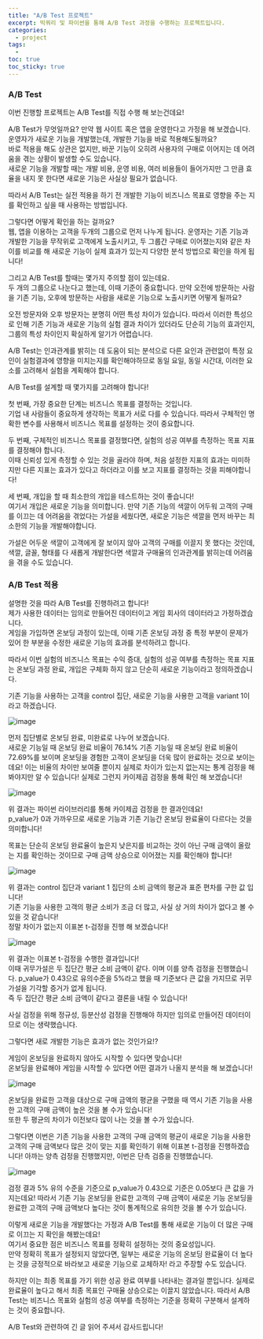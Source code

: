 ```yaml
---
title: "A/B Test 프로젝트"
excerpt: 빅쿼리 및 파이썬을 통해 A/B Test 과정을 수행하는 프로젝트입니다.
categories:
  - project
tags:
  - 
toc: true
toc_sticky: true
---
```


### A/B Test

이번 진행할 프로젝트는 A/B Test를 직접 수행 해 보는건데요!

A/B Test가 무엇일까요? 만약 웹 사이트 혹은 앱을 운영한다고 가정을 해 보겠습니다.   
운영자가 새로운 기능을 개발했는데, 개발한 기능을 바로 적용해도될까요?   
바로 적용을 해도 상관은 없지만, 바꾼 기능이 오히려 사용자의 구매로 이어지는 데 어려움을 겪는 상황이 발생할 수도 있습니다.   
새로운 기능을 개발할 때는 개발 비용, 운영 비용, 여러 비용들이 들어가지만 그 만큼 효율을 내지 못 한다면 새로운 기능은 사실상 필요가 없습니다.   

따라서 A/B Test는 실전 적용을 하기 전 개발한 기능이 비즈니스 목표로 영향을 주는 지를 확인하고 싶을 때 사용하는 방법입니다.   

그렇다면 어떻게 확인을 하는 걸까요?   
웹, 앱을 이용하는 고객을 두개의 그룹으로 먼저 나누게 됩니다. 운영자는 기존 기능과 개발한 기능을 무작위로 고객에게 노출시키고, 두 그룹간 구매로 이어졌는지와 같은 차이를 비교를 해 새로운 기능이 실제 효과가 있는지 다양한 분석 방법으로 확인을 하게 됩니다!

그리고 A/B Test를 할때는 몇가지 주의할 점이 있는데요.   
두 개의 그룹으로 나눈다고 했는데, 이때 기준이 중요합니다. 만약 오전에 방문하는 사람을 기존 기능, 오후에 방문하는 사람을 새로운 기능으로 노출시키면 어떻게 될까요?   

오전 방문자와 오후 방문자는 분명히 어떤 특성 차이가 있습니다. 따라서 이러한 특성으로 인해 기존 기능과 새로운 기능의 실험 결과 차이가 있더라도 단순히 기능의 효과인지, 그룹의 특성 차이인지 확실하게 알기가 어렵습니다.   

A/B Test는 인과관계를 밝히는 데 도움이 되는 분석으로 다른 요인과 관련없이 특정 요인이 실험결과에 영향을 미치는지를 확인해야하므로 동일 요일, 동일 시간대, 이러한 요소를 고려해서 실험을 계획해야 합니다.

A/B Test를 설계할 때 몇가지를 고려해야 합니다!

첫 번째, 가장 중요한 단계는 비즈니스 목표를 결정하는 것입니다.   
기업 내 사람들이 중요하게 생각하는 목표가 서로 다를 수 있습니다. 따라서 구체적인 명확한 변수를 사용해서 비즈니스 목표를 설정하는 것이 중요합니다.   

두 번째, 구체적인 비즈니스 목표를 결정했다면, 실험의 성공 여부를 측정하는 목표 지표를 결정해야 합니다.   
이때 신뢰성 있게 측정할 수 있는 것을 골라야 하며, 처음 설정한 지표의 효과는 미미하지만 다른 지표는 효과가 있다고 하더라고 이를 보고 지표를 결정하는 것을 피해야합니다!

세 번째, 개입을 할 때 최소한의 개입을 테스트하는 것이 좋습니다!   
여기서 개입은 새로운 기능을 의미합니다. 만약 기존 기능의 색깔이 어두워 고객의 구매를 이끄는 데 어려움을 겪었다는 가설을 세웠다면, 새로운 기능은 색깔을 먼저 바꾸는 최소한의 기능을 개발해야합니다.   

가설은 어두운 색깔이 고객에게 잘 보이지 않아 고객의 구매를 이끌지 못 했다는 것인데, 색깔, 글꼴, 형태를 다 새롭게 개발한다면 색깔과 구매율의 인과관계를 밝히는데 어려움을 겪을 수도 있습니다.   

### A/B Test 적용

설명한 것을 따라 A/B Test를 진행하려고 합니다!   
제가 사용한 데이터는 임의로 만들어진 데이터이고 게임 회사의 데이터라고 가정하겠습니다.   
게임을 가입하면 온보딩 과정이 있는데, 이때 기존 온보딩 과정 중 특정 부분이 문제가 있어 한 부분을 수정한 새로운 기능의 효과를 분석하려고 합니다.   

따라서 이번 실험의 비즈니스 목표는 수익 증대, 실험의 성공 여부를 측정하는 목표 지표는 온보딩 과정 완료, 개입은 구체화 하지 않고 단순히 새로운 기능이라고 정의하겠습니다.

기존 기능을 사용하는 고객을 control 집단, 새로운 기능을 사용한 고객을 variant 1이라고 하겠습니다.

![image](https://github.com/wbin0718/RFM_Analysis/assets/104637982/bd196d8b-f470-4fda-b6d4-802a54836eb2)      

먼저 집단별로 온보딩 완료, 미완료로 나누어 보겠습니다.   
새로운 기능일 때 온보딩 완료 비율이 76.14% 기존 기능일 때 온보딩 완료 비율이 72.69%를 보이며 온보딩을 경험한 고객이 온보딩을 더욱 많이 완료하는 것으로 보이는데요! 이는 비율의 차이만 보여줄 뿐이지 실제로 차이가 있는지 없는지는 통계 검정을 해 봐야지만 알 수 있습니다! 실제로 그런지 카이제곱 검정을 통해 확인 해 보겠습니다!     

![image](https://github.com/wbin0718/google_analytics_dashboard/assets/104637982/57078b03-a6a6-4971-9057-0c054108ff5f)   

위 결과는 파이썬 라이브러리를 통해 카이제곱 검정을 한 결과인데요!   
p_value가 0과 가까우므로 새로운 기능과 기존 기능간 온보딩 완료율이 다르다는 것을 의미합니다!

목표는 단순히 온보딩 완료율이 높은지 낮은지를 비교하는 것이 아닌 구매 금액이 올랐는 지를 확인하는 것이므로 구매 금액 상승으로 이어졌는 지를 확인해야 합니다!   

![image](https://github.com/wbin0718/RFM_Analysis/assets/104637982/48c46f77-c6e9-4288-bd9c-5d9c06e6cace)

위 결과는 control 집단과 variant 1 집단의 소비 금액의 평균과 표준 편차를 구한 값 입니다!   
기존 기능을 사용한 고객의 평균 소비가 조금 더 많고, 사실 상 거의 차이가 없다고 볼 수 있을 것 같습니다!   
정말 차이가 없는지 이표본 t-검정을 진행 해 보겠습니다!

![image](https://github.com/wbin0718/google_analytics_dashboard/assets/104637982/1acb3266-e75f-4bf0-914d-0c22a2ca9453)   

위 결과는 이표본 t-검정을 수행한 결과입니다!   
이때 귀무가설은 두 집단간 평균 소비 금액이 같다. 이며 이를 양측 검정을 진행했습니다. p_value가 0.43으로 유의수준을 5%라고 했을 때 기준보다 큰 값을 가지므로 귀무가설을 기각할 증거가 없게 됩니다.   
즉 두 집단간 평균 소비 금액이 같다고 결론을 내릴 수 있습니다!

사실 검정을 위해 정규성, 등분산성 검정을 진행해야 하지만 임의로 만들어진 데이터이므로 이는 생략했습니다.   

그렇다면 새로 개발한 기능은 효과가 없는 것인가요!?   

게임이 온보딩을 완료하지 않아도 시작할 수 있다면 맞습니다!   
온보딩을 완료해야 게임을 시작할 수 있다면 어떤 결과가 나올지 분석을 해 보겠습니다!   

![image](https://github.com/wbin0718/google_analytics_dashboard/assets/104637982/13eb2e5d-ea51-4ad2-9798-fc27a7562041)

온보딩을 완료한 고객을 대상으로 구매 금액의 평균을 구했을 때 역시 기존 기능을 사용한 고객의 구매 금액이 높은 것을 볼 수가 있습니다!   
또한 두 평균의 차이가 이전보다 많이 나는 것을 볼 수가 있습니다.   

그렇다면 이번은 기존 기능을 사용한 고객의 구매 금액의 평균이 새로운 기능을 사용한 고객의 구매 금액보다 많은 것이 맞는 지를 확인하기 위해 이표본 t-검정을 진행하겠습니다! 아까는 양측 검정을 진행했지만, 이번은 단측 검증을 진행했습니다.   

![image](https://github.com/wbin0718/google_analytics_dashboard/assets/104637982/1a576702-d643-4f02-8e1d-989900578553)

검정 결과 5% 유의 수준을 기준으로 p_value가 0.43으로 기준은 0.05보다 큰 값을 가지는데요! 따라서 기존 기능 온보딩을 완료한 고객의 구매 금액이 새로운 기능 온보딩을 완료한 고객의 구매 금액보다 높다는 것이 통계적으로 유의한 것을 볼 수가 있습니다. 

이렇게 새로운 기능을 개발했다는 가정과 A/B Test를 통해 새로운 기능이 더 많은 구매로 이끄는 지 확인을 해봤는데요!   
여기서 중요한 점은 비즈니스 목표를 정확히 설정하는 것의 중요성입니다.   
만약 정확히 목표가 설정되지 않았다면, 일부는 새로운 기능의 온보딩 완료율이 더 높다는 것을 긍정적으로 바라보고 새로운 기능으로 교체하자! 라고 주장할 수도 있습니다.   

하지만 이는 최종 목표를 가기 위한 성공 완료 여부를 나타내는 결과일 뿐입니다. 실제로 완료율이 높다고 해서 최종 목표인 구매율 상승으로는 이끌지 않았습니다. 따라서 A/B Test는 비즈니스 목표와 실험의 성공 여부를 측정하는 기준을 정확히 구분해서 설계하는 것이 중요합니다.   

A/B Test와 관련하여 긴 글 읽어 주셔서 감사드립니다!






